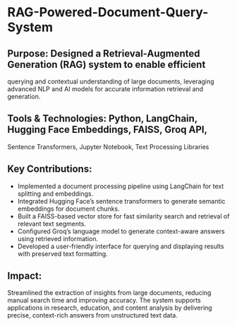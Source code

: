 # RAG-Powered-Document-Query-System
## Purpose: Designed a Retrieval-Augmented Generation (RAG) system to enable efficient 
querying and contextual understanding of large documents, leveraging advanced NLP and AI 
models for accurate information retrieval and generation. 
## Tools & Technologies: Python, LangChain, Hugging Face Embeddings, FAISS, Groq API, 
Sentence Transformers, Jupyter Notebook, Text Processing Libraries 
## Key Contributions: 
* Implemented a document processing pipeline using LangChain for text splitting and 
embeddings. 
* Integrated Hugging Face’s sentence transformers to generate semantic embeddings 
for document chunks. 
* Built a FAISS-based vector store for fast similarity search and retrieval of relevant 
text segments. 
* Configured Groq’s language model to generate context-aware answers using retrieved 
information. 
* Developed a user-friendly interface for querying and displaying results with preserved 
text formatting. 
## Impact: 
Streamlined the extraction of insights from large documents, reducing 
manual search time and improving accuracy. The system supports applications in 
research, education, and content analysis by delivering precise, context-rich answers 
from unstructured text data. 
